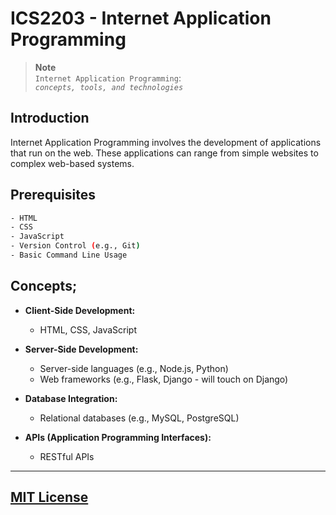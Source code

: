 # ICS2203 - Internet Application Programming
> **Note**  
> `Internet Application Programming`:  
> *`concepts, tools, and technologies`*

## Introduction

Internet Application Programming involves the development of applications that run on the web. These applications can range from simple websites to complex web-based systems.


## Prerequisites
```bash
- HTML
- CSS
- JavaScript
- Version Control (e.g., Git)
- Basic Command Line Usage
```

## Concepts;

- **Client-Side Development:**
  - HTML, CSS, JavaScript

- **Server-Side Development:**
  - Server-side languages (e.g., Node.js, Python)
  - Web frameworks (e.g., Flask, Django - will touch on Django)

- **Database Integration:**
  - Relational databases (e.g., MySQL, PostgreSQL)


- **APIs (Application Programming Interfaces):**
  - RESTful APIs

---
## [MIT License](../LICENSE)
